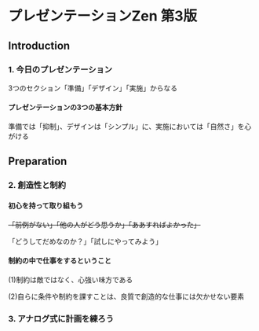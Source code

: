 # プレゼンテーションZen 第3版

## Introduction

### 1. 今日のプレゼンテーション

3つのセクション「準備」「デザイン」「実施」からなる

#### プレゼンテーションの3つの基本方針

準備では「抑制」、デザインは「シンプル」に、実施においては「自然さ」を心がける

## Preparation

### 2. 創造性と制約

#### 初心を持って取り組もう

<S>「前例がない」「他の人がどう思うか」「ああすればよかった」</S>

「どうしてだめなのか？」「試しにやってみよう」

#### 制約の中で仕事をするということ

(1)制約は敵ではなく、心強い味方である

(2)自らに条件や制約を課すことは、良質で創造的な仕事には欠かせない要素

### 3. アナログ式に計画を練ろう

